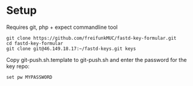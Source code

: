 # Setup

Requires git, php + expect commandline tool

```
git clone https://github.com/freifunkMUC/fastd-key-formular.git
cd fastd-key-formular
git clone git@46.149.18.17:~/fastd-keys.git keys 
```

Copy git-push.sh.template to git-push.sh and enter the password
for the key repo:

```
set pw MYPASSWORD
```
